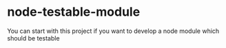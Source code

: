 node-testable-module
====================

You can start with this project if you want to develop a node module which should be testable 

